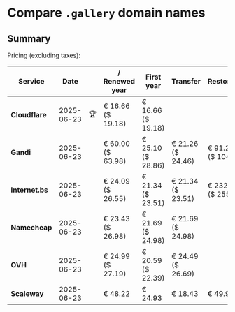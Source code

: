 # Compare `.gallery` domain names

## Summary

Pricing (excluding taxes):

| Service | Date |  | / Renewed year | First year | Transfer | Restoration |
|--|--|--|--|--|--|--|
| **Cloudflare** | 2025-06-23 | 🏆 | € 16.66<br>($ 19.18) | € 16.66<br>($ 19.18) |  |  |
| **Gandi** | 2025-06-23 |  | € 60.00<br>($ 63.98) | € 25.10<br>($ 28.86) | € 21.26<br>($ 24.46) | € 91.22<br>($ 104.90) |
| **Internet.bs** | 2025-06-23 |  | € 24.09<br>($ 26.55) | € 21.34<br>($ 23.51) | € 21.34<br>($ 23.51) | € 232.15<br>($ 255.75) |
| **Namecheap** | 2025-06-23 |  | € 23.43<br>($ 26.98) | € 21.69<br>($ 24.98) | € 21.69<br>($ 24.98) |  |
| **OVH** | 2025-06-23 |  | € 24.99<br>($ 27.19) | € 20.59<br>($ 22.39) | € 24.49<br>($ 26.69) |  |
| **Scaleway** | 2025-06-23 |  | € 48.22 | € 24.93 | € 18.43 | € 49.99 |
